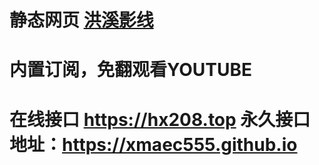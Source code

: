 # 静态网页  <a href="https://xmaec555.github.io/ind.html">洪溪影线</a>
# 内置订阅，免翻观看YOUTUBE 
# 在线接口  https://hx208.top   永久接口地址：https://xmaec555.github.io

